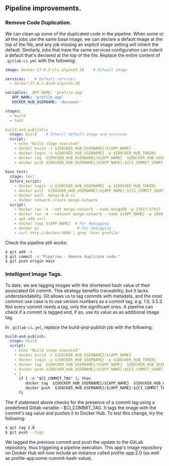 
##  Pipeline improvements.

### Remove Code Duplication. 
We can clean up some of the duplicated code in the pipeline. When some or all the jobs use the same base image, we can declare a default image at the top of the file, and any job missing an explicit image setting will inherit the default. Similarly, jobs that have the same services configuration can inderit a default that's declared at the top of the file. Replace the entire content of `.gitlab-ci.yml` with the following:
~~~yaml
image: docker:27.0.2-cli-alpine3.20    # Default image

services:    # Default services
  - docker:27.0.2-dind-alpine3.20

variables:  APP_NAME: 'profile-app'
   APP_NAME: 'profile-app'
   DOCKER_HUB_USERNAME: 'doconnor'

stages:
  - build
  - test

build-and-publish::
  stage: build    # Inherit default image and services
  script:
    - echo "Build stage executed"
    - docker build -t ${DOCKER_HUB_USERNAME}/${APP_NAME} .
    - docker login -u ${DOCKER_HUB_USERNAME} -p ${DOCKER_HUB_TOKEN}
    - docker tag  ${DOCKER_HUB_USERNAME}/${APP_NAME}  ${DOCKER_HUB_USERNAME}/${APP_NAME}:${CI_COMMIT_SHORT_SHA} 
    - docker push ${DOCKER_HUB_USERNAME}/${APP_NAME}:${CI_COMMIT_SHORT_SHA}
 
base test:
  stage: test
  before_script:
    - docker login -u ${DOCKER_HUB_USERNAME} -p ${DOCKER_HUB_TOKEN}
    - docker pull  ${DOCKER_HUB_USERNAME}/${APP_NAME}:${CI_COMMIT_SHORT_SHA}  
    - docker pull  mongo:8.0-rc 
    - docker network create mongo-network
  script: 
    - docker run -d --net mongo-network --name mongoDB -p 27017:27017 -e MONGO_INITDB_ROOT_USERNAME=admin -e MONGO_INITDB_ROOT_PASSWORD=secret  mongo:8.0-rc 
    - docker run -d --network mongo-network --name ${APP_NAME} -p 3000:3000 -e MONGO_PASS=secret -e MONGO_HOST=mongoDB ${DOCKER_HUB_USERNAME}/${APP_NAME}:${CI_COMMIT_SHORT_SHA}
    - apk add curl
    - docker logs ${APP_NAME}  # For debugging
    - docker ps                 # For debugging
    - curl http://docker:3000 | grep 'User profile'
~~~
Check the pipeline still works:
~~~bash
$ git add -A
$ git commit -m "Pipeline - Remove duplicate code."
$ git push origin main
~~~

### Intelligent Image Tags. 

To date, we are tagging images with the shortened hash value of their associated Git commit. This strategy benefits traceability, but it lacks understandability. Git allows us to tag commits with metadata, and the most common use case is to use version numbers as a commit tag, e.g. 1.0, 3.5.2. Not every commit needs a tag, only the significant ones. A pipeline can check if a commit is tagged and, if so, use its value as an additional image tag.

In `.gitlab-ci.yml`, replace the build-and-publish job with the following:
~~~yaml
build-and-publish:
  stage: build
  script:
    - echo "Build stage executed"
    - docker build -t ${DOCKER_HUB_USERNAME}/${APP_NAME} .
    - docker login -u ${DOCKER_HUB_USERNAME} -p ${DOCKER_HUB_TOKEN}
    - docker tag  ${DOCKER_HUB_USERNAME}/${APP_NAME}  ${DOCKER_HUB_USERNAME}/${APP_NAME}:${CI_COMMIT_SHORT_SHA} 
    - docker push ${DOCKER_HUB_USERNAME}/${APP_NAME}:${CI_COMMIT_SHORT_SHA}
    - |
      if [ -n "$CI_COMMIT_TAG" ]; then
         docker tag  ${DOCKER_HUB_USERNAME}/${APP_NAME}  ${DOCKER_HUB_USERNAME}/${APP_NAME}:${CI_COMMIT_TAG} 
         docker push  ${DOCKER_HUB_USERNAME}/${APP_NAME}:${CI_COMMIT_TAG} 
      fi
~~~
The if statement above checks for the presence of a commit tag using a predefined Gitlab variable - $CI_COMMIT_TAG. It tags the image with the commit's tag value and pushes it to Docker Hub. To test this change, try the following:
~~~bash
$ git tag 2.0
$ git push --tags
~~~
We tagged the previous commit and push the update to the GitLab repository, thus triggering a pipeline execution. This app's image repository on Docker Hub will now include an instance called profile-app:2.0 (as well as profile-app:some-commit-hash-value).